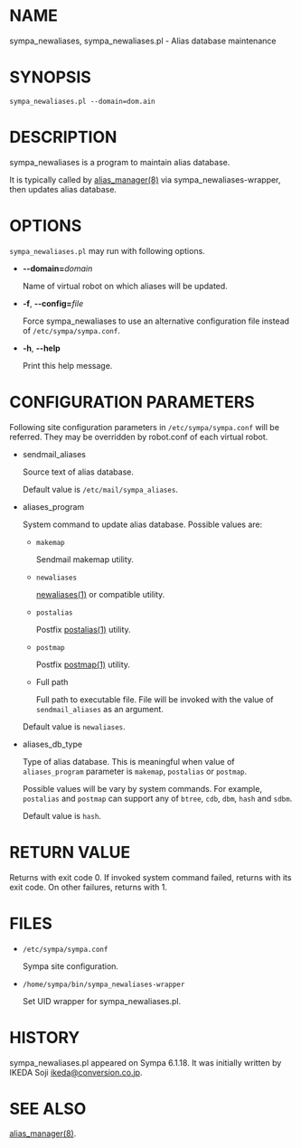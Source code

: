 # NAME

sympa\_newaliases, sympa\_newaliases.pl - Alias database maintenance

# SYNOPSIS

    sympa_newaliases.pl --domain=dom.ain

# DESCRIPTION

sympa\_newaliases is a program to maintain alias database.

It is typically called by
[alias\_manager(8)](./alias_manager.8.md) via sympa\_newaliases-wrapper,
then updates alias database.

# OPTIONS

`sympa_newaliases.pl` may run with following options.

- **--domain=**_domain_

    Name of virtual robot on which aliases will be updated.

- **-f**, **--config=**_file_

    Force sympa\_newaliases to use an alternative configuration file instead
    of `/etc/sympa/sympa.conf`.

- **-h**, **--help**

    Print this help message.

# CONFIGURATION PARAMETERS

Following site configuration parameters in `/etc/sympa/sympa.conf` will be referred.
They may be overridden by robot.conf of each virtual robot.

- sendmail\_aliases

    Source text of alias database.

    Default value is `/etc/mail/sympa_aliases`.

- aliases\_program

    System command to update alias database.
    Possible values are:

    - `makemap`

        Sendmail makemap utility.

    - `newaliases`

        [newaliases(1)](./newaliases.1.md) or compatible utility.

    - `postalias`

        Postfix [postalias(1)](./postalias.1.md) utility.

    - `postmap`

        Postfix [postmap(1)](./postmap.1.md) utility.

    - Full path

        Full path to executable file.
        File will be invoked with the value of `sendmail_aliases` as an argument.

    Default value is `newaliases`.

- aliases\_db\_type

    Type of alias database.
    This is meaningful when value of `aliases_program` parameter is
    `makemap`, `postalias` or `postmap`.

    Possible values will be vary by system commands.
    For example, `postalias` and `postmap` can support any of
    `btree`, `cdb`, `dbm`, `hash` and `sdbm`.

    Default value is `hash`.

# RETURN VALUE

Returns with exit code 0.
If invoked system command failed, returns with its exit code.
On other failures, returns with 1.

# FILES

- `/etc/sympa/sympa.conf`

    Sympa site configuration.

- `/home/sympa/bin/sympa_newaliases-wrapper`

    Set UID wrapper for sympa\_newaliases.pl.

# HISTORY

sympa\_newaliases.pl appeared on Sympa 6.1.18.
It was initially written by
IKEDA Soji <ikeda@conversion.co.jp>.

# SEE ALSO

[alias\_manager(8)](./alias_manager.8.md).
